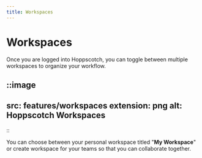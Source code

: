 ```yaml
---
title: Workspaces
---
```


# Workspaces

Once you are logged into Hoppscotch, you can toggle between multiple workspaces to organize your workflow.

::image
---
src: features/workspaces
extension: png
alt: Hoppscotch Workspaces
---
::

You can choose between your personal workspace titled "**My Workspace**" or create workspace for your teams so that you can collaborate together.
